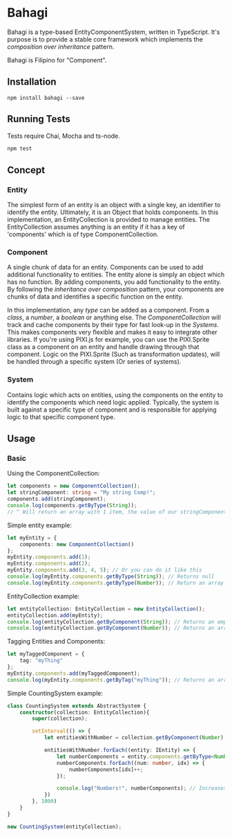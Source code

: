 # Bahagi

Bahagi is a type-based EntityComponentSystem, written in TypeScript. 
It's purpose is to provide a stable core framework which implements the _composition over inheritance_ pattern.

Bahagi is Filipino for "Component".

## Installation

```
npm install bahagi --save
```

## Running Tests
Tests require Chai, Mocha and ts-node.
```javascript
npm test
```

## Concept
### Entity
The simplest form of an entity is an object with a single key, an identifier to identify the entity. Ultimately, it is an Object that holds components.
In this implementation, an EntityCollection is provided to manage entities. The EntityCollection assumes anything is an entity
if it has a key of 'components' which is of type ComponentCollection.

### Component
A single chunk of data for an entity. Components can be used to add additional functionality to entities. The entity alone is simply an object which has no function.
By adding components, you add functionality to the entity. By following the _inheritance over composition_ pattern, your components are chunks of data and identifies a 
specific function on the entity.

In this implementation, any _type_ can be added as a component. From a _class_, a _number_, a _boolean_ or anything else. The _ComponentCollection_ will track and cache components by their type for fast look-up in the _Systems_.
This makes components very flexible and makes it easy to integrate other libraries. If you're using PIXI.js for example, you can use the PIXI.Sprite class
as a component on an entity and handle drawing through that component. Logic on the PIXI.Sprite (Such as transformation updates), will be handled through a specific system (Or series of systems).


### System
Contains logic which acts on entities, using the components on the entity to identify the components which need logic applied.
Typically, the system is built against a specific type of component and is responsible for applying logic to that specific component type.

## Usage

### Basic
Using the ComponentCollection:
```typescript
let components = new ComponentCollection();
let stringComponent: string = "My string Comp!";
components.add(stringComponent);
console.log(components.getByType(String));
// ^ Will return an array with 1 item, the value of our stringComponent
```

Simple entity example:
```typescript
let myEntity = {
	components: new ComponentCollection()
};
myEntity.components.add(1);
myEntity.components.add(2);
myEntity.components.add(3, 4, 5); // Or you can do it like this
console.log(myEntity.components.getByType(String)); // Returns null
console.log(myEntity.components.getByType(Number)); // Return an array with length of 5: [1, 2, 3, 4, 5]
```

EntityCollection example:
```typescript
let entityCollection: EntityCollection = new EntityCollection();
entityCollection.add(myEntity);
console.log(entityCollection.getByComponent(String)); // Returns an empty array
console.log(entityCollection.getByComponent(Number)); // Returns an array where each item is an entity that has the provided component
```

Tagging Entities and Components:
```typescript
let myTaggedComponent = {
	tag: "myThing"
};
myEntity.components.add(myTaggedComponent);
console.log(myEntity.components.getByTag("myThing")); // Returns an array with all components tagged "myThing"
```

Simple CountingSystem example:
```typescript
class CountingSystem extends AbstractSystem {
	constructor(collection: EntityCollection){
		super(collection);

		setInterval(() => {
			let entitiesWithNumber = collection.getByComponent(Number);

			entitiesWithNumber.forEach((entity: IEntity) => {
				let numberComponents = entity.components.getByType<Number>(Number);
				numberComponents.forEach((num: number, idx) => {
					numberComponents[idx]++;
				});

				console.log("Numbers!", numberComponents); // Increases the count by 1 each second for every component
			})
		}, 1000)
	}
}

new CountingSystem(entityCollection);
```